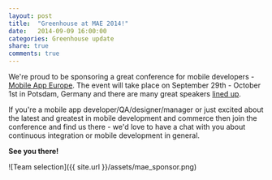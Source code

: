 ```yaml
---
layout: post
title:  "Greenhouse at MAE 2014!"
date:   2014-09-09 16:00:00
categories: Greenhouse update
share: true
comments: true
---
```


We're proud to be sponsoring a great conference for mobile developers - [Mobile App Europe][mae]. The event will take place on September 29th - October 1st in Potsdam, Germany and there are many great speakers [lined up][lineup].

If you're a mobile app developer/QA/designer/manager or just excited about the latest and greatest in mobile development and commerce then join the conference and find us there - we'd love to have a chat with you about continuous integration or mobile development in general. 

**See you there!**

![Team selection]({{ site.url }}/assets/mae_sponsor.png)

[mae]: http://mobileappeurope.com/
[lineup]: http://mobileappeurope.com/schedule/
